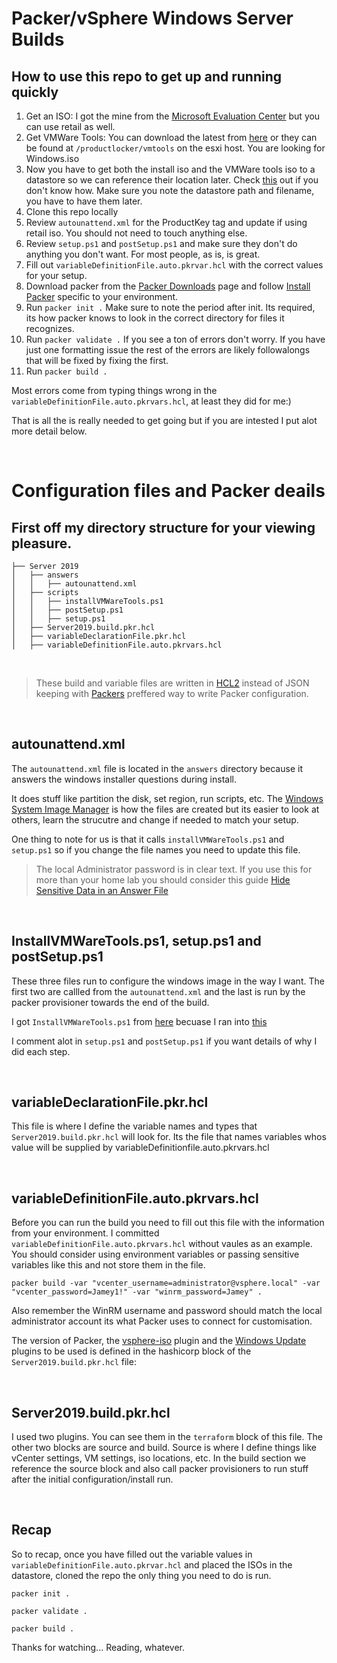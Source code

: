 # Packer/vSphere Windows Server Builds

## How to use this repo to get up and running quickly
1. Get an ISO: I got the mine from the [Microsoft Evaluation Center](https://www.microsoft.com/en-gb/evalcenter/evaluate-windows-server) but you can use retail as well.
2. Get VMWare Tools: You can download the latest from [here](https://packages.vmware.com/tools/releases/latest/windows) or they can be found at `/productlocker/vmtools` on the esxi host. You are looking for Windows.iso
3. Now you have to get both the install iso and the VMWare tools iso to a datastore so we can reference their location later. Check [this](https://docs.vmware.com/en/VMware-vSphere/7.0/com.vmware.vsphere.vm_admin.doc/GUID-492D6904-7471-4D66-9555-9466CCCA6931.html) out if you don't know how. Make sure you note the datastore path and filename, you have to have them later.
4. Clone this repo locally
5. Review `autounattend.xml` for the ProductKey tag and update if using retail iso. You should not need to touch anything else.
6. Review `setup.ps1` and `postSetup.ps1` and make sure they don't do anything you don't want. For most people, as is, is great.
7. Fill out `variableDefinitionFile.auto.pkrvar.hcl` with the correct values for your setup. 
8. Download packer from the [Packer Downloads](https://www.packer.io/downloads) page and follow [Install Packer](https://learn.hashicorp.com/tutorials/packer/get-started-install-cli) specific to your environment.
9.  Run  `packer init .` Make sure to note the period after init. Its required, its how packer knows to look in the correct directory for files it recognizes.
10. Run `packer validate .` If you see a ton of errors don't worry. If you have just one formatting issue the rest of the errors are likely followalongs that will be fixed by fixing the first.
11. Run `packer build .` 

Most errors come from typing things wrong in the `variableDefinitionFile.auto.pkrvars.hcl`, at least they did for me:) 

That is all the is really needed to get going but if you are intested  I put alot more detail below.

<br>

# Configuration files and Packer deails

## First off my directory structure for your viewing pleasure.

```
├── Server 2019
│   ├── answers
│   │   ├── autounattend.xml
│   ├── scripts
│   │   ├── installVMWareTools.ps1
│   │   ├── postSetup.ps1
│   │   ├── setup.ps1
│   ├── Server2019.build.pkr.hcl
│   ├── variableDeclarationFile.pkr.hcl
│   ├── variableDefinitionFile.auto.pkrvars.hcl
```
<br>

> These build and variable files are written in [HCL2](https://www.packer.io/docs/templates/hcl_templates) instead of JSON keeping with [Packers](https://www.packer.io/) preffered way to write Packer configuration.

<br>

## **autounattend.xml**

The `autounattend.xml` file is located in the `answers` directory because it answers the windows installer questions during install.

It does stuff like partition the disk, set region, run scripts, etc. The [Windows System Image Manager](https://docs.microsoft.com/en-us/windows-hardware/customize/desktop/wsim/windows-system-image-manager-technical-reference) is how the files are created but its easier to look at others, learn the strucutre and change if needed to match your setup.

One thing to note for us is that it calls `installVMWareTools.ps1` and `setup.ps1` so if you change the file names you need to update this file.

> The local Administrator password is in clear text. If you use this for more than your home lab you should consider this guide [Hide Sensitive Data in an Answer File](https://docs.microsoft.com/en-us/windows-hardware/customize/desktop/wsim/hide-sensitive-data-in-an-answer-file)

<br>

## **InstallVMWareTools.ps1, setup.ps1 and postSetup.ps1** 

These three files run to configure the windows image in the way I want. The first two are callled from the `autounattend.xml` and the last is run by the packer provisioner towards the end of the build.

I got `InstallVMWareTools.ps1` from [here](https://github.com/getvpro/Build-Packer/blob/master/Scripts/Install-VMTools.ps1) becuase I ran into [this](https://scriptech.io/automatically-reinstalling-vmware-tools-on-server2016-after-the-first-attempt-fails-to-install-the-vmtools-service/)

I comment alot in `setup.ps1` and `postSetup.ps1` if you want details of why I did each step.

<br>

## **variableDeclarationFile.pkr.hcl**

This file is where I define the variable names and types that `Server2019.build.pkr.hcl` will look for. Its the file that names variables whos value will be supplied by variableDefinitionfile.auto.pkrvars.hcl

<br>

## **variableDefinitionFile.auto.pkrvars.hcl**

Before you can run the build you need to fill out this file with the information from your environment. I committed `variableDefinitionFile.auto.pkrvars.hcl` without vaules as an example. You should consider using environment variables or passing sensitive variables like this and not store them in the file.

```dosbatch
packer build -var "vcenter_username=administrator@vsphere.local" -var "vcenter_password=Jamey1!" -var "winrm_password=Jamey" .
```

Also remember the WinRM username and password should match the local administrator account its what Packer uses to connect for customisation. 

The version of Packer, the [vsphere-iso](https://www.packer.io/plugins/builders/vsphere/vsphere-iso) plugin and the [Windows Update](https://github.com/rgl/packer-plugin-windows-update) plugins to be used is defined in the hashicorp block of the `Server2019.build.pkr.hcl` file:

<br>

## **Server2019.build.pkr.hcl**

I used two plugins. You can see them in the `terraform` block of this file. The other two blocks are source and build. Source is where I define things like vCenter settings, VM settings, iso locations, etc. In the build section we reference the source block and also call packer provisioners to run stuff after the initial configuration/install run.

<br>

## **Recap**

So to recap, once you have filled out the variable values in `variableDefinitionFile.auto.pkrvar.hcl` and placed the ISOs in the datastore, cloned the repo the only thing you need to do is run.

```dosbatch
packer init .
```
```dosbatch
packer validate .
```
```dosbatch
packer build .
```

Thanks for watching... Reading, whatever.
